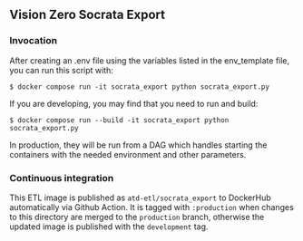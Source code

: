 ## Vision Zero Socrata Export

### Invocation

After creating an .env file using the variables listed in the env_template file, you can run this script with:
```
$ docker compose run -it socrata_export python socrata_export.py
```

If you are developing, you may find that you need to run and build:
```
$ docker compose run --build -it socrata_export python socrata_export.py
```

In production, they will be run from a DAG which handles starting the containers with
the needed environment and other parameters.

### Continuous integration

This ETL image is published as `atd-etl/socrata_export` to DockerHub automatically via Github Action. It is tagged with `:production` when changes to this directory are merged to the `production` branch, otherwise the updated image is published with the `development` tag.
